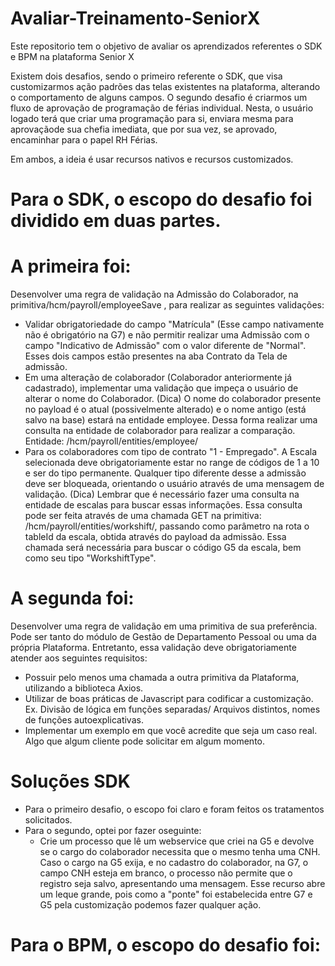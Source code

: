 # Avaliar-Treinamento-SeniorX
Este repositorio tem o objetivo de avaliar os aprendizados referentes o SDK e BPM na plataforma Senior X

Existem dois desafios, sendo o primeiro referente o SDK, que visa customizarmos ação padrões das telas existentes na plataforma, alterando o comportamento de alguns campos. O segundo desafio é criarmos um fluxo de aprovação de programação de férias individual. Nesta, o usuário logado terá que criar uma programação para si, enviara mesma para aprovaçãode sua chefia imediata, que por sua vez, se aprovado, encaminhar para o papel RH Férias.

Em ambos, a ideia é usar recursos nativos e recursos customizados.

# Para o SDK, o escopo do desafio foi dividido em duas partes. ##################################################################
# A primeira foi:
Desenvolver uma regra de validação na Admissão do Colaborador, na primitiva/hcm/payroll/employeeSave , para realizar as seguintes validações:
*  Validar obrigatoriedade do campo "Matrícula" (Esse campo nativamente não é obrigatório na G7) e não permitir realizar uma Admissão com o campo "Indicativo de Admissão" com o    valor diferente de "Normal". Esses dois campos estão presentes na aba Contrato da Tela de admissão.
*  Em uma alteração de colaborador (Colaborador anteriormente já cadastrado), implementar uma validação que impeça o usuário de alterar o nome do Colaborador.
   (Dica) O nome do colaborador presente no payload é o atual (possivelmente alterado) e o nome antigo (está salvo na base) estará na entidade employee. Dessa forma realizar uma      consulta na entidade de colaborador para realizar a comparação. Entidade: /hcm/payroll/entities/employee/
*  Para os colaboradores com tipo de contrato "1 - Empregado". A Escala selecionada deve obrigatoriamente estar no range de códigos de 1 a 10 e ser do tipo permanente. Qualquer      tipo diferente desse a admissão deve ser bloqueada, orientando o usuário através de uma mensagem de validação. (Dica) Lembrar que é necessário fazer uma consulta na entidade de    escalas para buscar essas informações.
   Essa consulta pode ser feita através de uma chamada GET na primitiva: /hcm/payroll/entities/workshift/, passando como parâmetro na rota o tableId da escala, obtida através do      payload da admissão. Essa chamada será necessária para buscar o código G5 da escala, bem como seu tipo "WorkshiftType". 

# A segunda foi:
Desenvolver uma regra de validação em uma primitiva de sua preferência. Pode ser tanto do módulo de Gestão de Departamento Pessoal ou uma da própria Plataforma. Entretanto, essa
validação deve obrigatoriamente atender aos seguintes requisitos:
* Possuir pelo menos uma chamada a outra primitiva da Plataforma, utilizando a biblioteca Axios.
* Utilizar de boas práticas de Javascript para codificar a customização. Ex. Divisão de lógica em funções separadas/ Arquivos distintos, nomes de funções autoexplicativas.
* Implementar um exemplo em que você acredite que seja um caso real. Algo que algum cliente pode solicitar em algum momento.

# Soluções SDK
* Para o primeiro desafio, o escopo foi claro e foram feitos os tratamentos solicitados. 
* Para o segundo, optei por fazer oseguinte:
  - Crie um processo que lê um webservice que criei na G5 e devolve se o cargo do colaborador necessita que o mesmo tenha uma CNH. Caso o cargo na G5 exija, e no cadastro do         colaborador, na G7, o campo CNH esteja em branco, o processo não permite que o registro seja salvo, apresentando uma mensagem.
  Esse recurso abre um leque grande, pois como a "ponte" foi estabelecida entre G7 e G5 pela customização podemos fazer qualquer ação.
  
  
# Para o BPM, o escopo do desafio foi: ##########################################################################################

